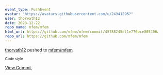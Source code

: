 ```yaml
---
event_type: PushEvent
avatar: "https://avatars.githubusercontent.com/u/24941295?"
user: thorvath12
date: 2023-12-22
repo_name: mfem/mfem
html_url: https://github.com/mfem/mfem/commit/45788245df1e776bce805406a8cb1d1989484ee4
repo_url: https://github.com/mfem/mfem
---
```


<a href='https://github.com/thorvath12' target='_blank'>thorvath12</a> pushed to <a href='https://github.com/mfem/mfem' target='_blank'>mfem/mfem</a>

<small>Code style</small>

<a href='https://github.com/mfem/mfem/commit/45788245df1e776bce805406a8cb1d1989484ee4' target='_blank'>View Commit</a>